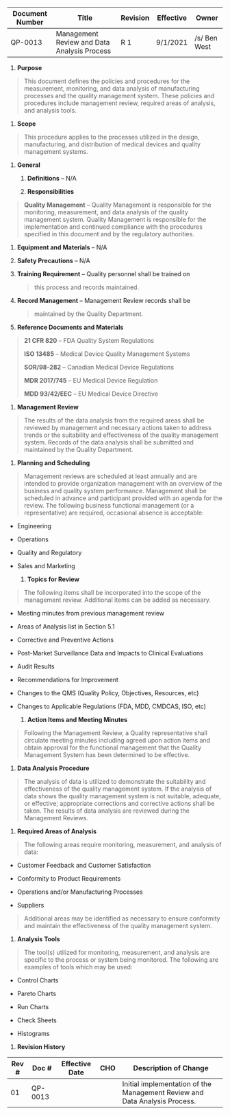 Document Number|Title|Revision|Effective|Owner
---------------|-------------------------------------|---|----|-----
QP-0013|Management Review and Data Analysis Process|R 1|9/1/2021|/s/ Ben West

1.  **Purpose**

> This document defines the policies and procedures for the measurement,
> monitoring, and data analysis of manufacturing processes and the
> quality management system. These policies and procedures include
> management review, required areas of analysis, and analysis tools.

1.  **Scope**

> This procedure applies to the processes utilized in the design,
> manufacturing, and distribution of medical devices and quality
> management systems.

1.  **General**

    1.  **Definitions** – N/A

    2.  **Responsibilities**

> **Quality Management** – Quality Management is responsible for the
> monitoring, measurement, and data analysis of the quality management
> system. Quality Management is responsible for the implementation and
> continued compliance with the procedures specified in this document
> and by the regulatory authorities.

1.  **Equipment and Materials** – N/A

2.  **Safety Precautions** – N/A

3.  **Training Requirement** – Quality personnel shall be trained on
    > this process and records maintained.

4.  **Record Management** – Management Review records shall be
    > maintained by the Quality Department.

5.  **Reference Documents and Materials**

> **21 CFR 820** – FDA Quality System Regulations
>
> **ISO 13485** – Medical Device Quality Management Systems
>
> **SOR/98-282** – Canadian Medical Device Regulations
>
> **MDR 2017/745** – EU Medical Device Regulation
>
> **MDD 93/42/EEC** – EU Medical Device Directive

1.  **Management Review**

> The results of the data analysis from the required areas shall be
> reviewed by management and necessary actions taken to address trends
> or the suitability and effectiveness of the quality management system.
> Records of the data analysis shall be submitted and maintained by the
> Quality Department.

1.  **Planning and Scheduling**

> Management reviews are scheduled at least annually and are intended to
> provide organization management with an overview of the business and
> quality system performance. Management shall be scheduled in advance
> and participant provided with an agenda for the review. The following
> business functional management (or a representative) are required,
> occasional absence is acceptable:

-   Engineering

-   Operations

-   Quality and Regulatory

-   Sales and Marketing

    1.  **Topics for Review**

> The following items shall be incorporated into the scope of the
> management review. Additional items can be added as necessary.

-   Meeting minutes from previous management review

-   Areas of Analysis list in Section 5.1

-   Corrective and Preventive Actions

-   Post-Market Surveillance Data and Impacts to Clinical Evaluations

-   Audit Results

-   Recommendations for Improvement

-   Changes to the QMS (Quality Policy, Objectives, Resources, etc)

-   Changes to Applicable Regulations (FDA, MDD, CMDCAS, ISO, etc)

    1.  **Action Items and Meeting Minutes**

> Following the Management Review, a Quality representative shall
> circulate meeting minutes including agreed upon action items and
> obtain approval for the functional management that the Quality
> Management System has been determined to be effective.

1.  **Data Analysis Procedure**

> The analysis of data is utilized to demonstrate the suitability and
> effectiveness of the quality management system. If the analysis of
> data shows the quality management system is not suitable, adequate, or
> effective; appropriate corrections and corrective actions shall be
> taken. The results of data analysis are reviewed during the Management
> Reviews.

1.  **Required Areas of Analysis**

> The following areas require monitoring, measurement, and analysis of
> data:

-   Customer Feedback and Customer Satisfaction

-   Conformity to Product Requirements

-   Operations and/or Manufacturing Processes

-   Suppliers

> Additional areas may be identified as necessary to ensure conformity
> and maintain the effectiveness of the quality management system.

1.  **Analysis Tools**

> The tool(s) utilized for monitoring, measurement, and analysis are
> specific to the process or system being monitored. The following are
> examples of tools which may be used:

-   Control Charts

-   Pareto Charts

-   Run Charts

-   Check Sheets

-   Histograms

1.  **Revision History**

| **Rev \#** | **Doc \#** | **Effective Date** | **CHO** | **Description of Change**                                                  |
|------------|------------|--------------------|---------|----------------------------------------------------------------------------|
| 01         | QP-0013    |                    |         | Initial implementation of the Management Review and Data Analysis Process. |
